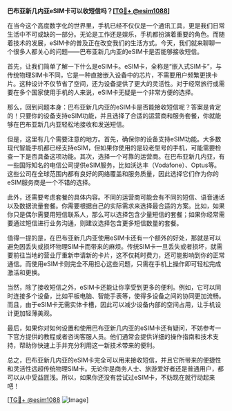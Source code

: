 **巴布亚新几内亚eSIM卡可以收短信吗？[[TG💪+ @esim1088](https://t.me/s/esim1088)]**

在当今这个高度数字化的世界里，手机已经不仅仅是一个通讯工具，更是我们日常生活中不可或缺的一部分。无论是工作还是娱乐，手机都扮演着重要的角色。而随着技术的发展，eSIM卡的普及正在改变我们的生活方式。今天，我们就来聊聊一个很多人都关心的问题——巴布亚新几内亚的eSIM卡是否能够接收短信。

首先，让我们简单了解一下什么是eSIM卡。eSIM卡，全称是“嵌入式SIM卡”，与传统物理SIM卡不同，它是一种直接嵌入设备中的芯片，不需要用户频繁更换卡片。这种设计不仅节省了空间，还为设备提供了更大的灵活性。对于经常旅行或需要在多个国家使用手机的人来说，eSIM卡无疑是一个非常方便的选择。

那么，回到问题本身：巴布亚新几内亚的eSIM卡是否能接收短信呢？答案是肯定的！只要你的设备支持eSIM功能，并且选择了合适的运营商和服务套餐，你就能够在巴布亚新几内亚轻松地接收和发送短信。

但是，这里有几个需要注意的地方。首先，确保你的设备支持eSIM功能。大多数现代智能手机都已经支持eSIM，但如果你使用的是较老型号的手机，可能需要检查一下是否具备这项功能。其次，选择一个可靠的运营商。在巴布亚新几内亚，有一些国际知名的电信公司提供eSIM服务，比如沃达丰（Vodafone）、Optus等。这些公司在全球范围内都有良好的网络覆盖和服务质量，因此选择它们作为你的eSIM服务商是一个不错的选择。

此外，还需要考虑套餐的具体内容。不同的运营商可能会有不同的短信、语音通话以及数据流量套餐。你需要根据自己的实际需求来选择最合适的方案。比如，如果你只是偶尔需要用短信联系人，那么可以选择包含少量短信的套餐；如果你经常需要通过短信进行业务沟通，则建议选择包含更多短信数量的套餐。

值得一提的是，在巴布亚新几内亚使用eSIM卡还有一个额外的好处，那就是可以避免因丢失或损坏物理SIM卡而带来的麻烦。传统SIM卡一旦丢失或者损坏，就需要前往当地的营业厅重新申请新的卡片，这不仅耗时费力，还可能影响到你的正常通信。而使用eSIM卡则完全不用担心这些问题，只需在手机上操作即可轻松完成激活和更换。

当然，除了接收短信之外，eSIM卡还能让你享受到更多的便利。例如，它可以同时连接多个设备，比如平板电脑、智能手表等，使得多设备之间的协同更加流畅。而且，由于eSIM卡无需实体卡槽，因此可以减少设备内部的空间占用，让手机设计更加轻薄美观。

最后，如果你对如何设置和使用巴布亚新几内亚的eSIM卡还有疑问，不妨参考一下官方提供的教程或者咨询客服人员。他们通常会提供详细的操作指南和技术支持，帮助你快速上手并充分利用这一新技术带来的便利。

总之，巴布亚新几内亚的eSIM卡完全可以用来接收短信，并且它所带来的便捷性和灵活性远超传统物理SIM卡。无论你是商务人士、旅游爱好者还是普通用户，都可以从中受益匪浅。所以，如果你还没有尝试过eSIM卡，不妨现在就行动起来吧！

[[TG💪+ @esim1088](https://t.me/s/esim1088) ![Image](https://i.postimg.cc/4NQfJmqS/Snipaste-2025-05-13-00-14-12.png)]